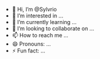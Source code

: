 - 👋 Hi, I’m @Sylvrio
- 👀 I’m interested in ...
- 🌱 I’m currently learning ...
- 💞️ I’m looking to collaborate on ...
- 📫 How to reach me ...
- 😄 Pronouns: ...
- ⚡ Fun fact: ...

<!---
Sylvrio/Sylvrio is a ✨ special ✨ repository because its `README.md` (this file) appears on your GitHub profile.
You can click the Preview link to take a look at your changes.
--->
